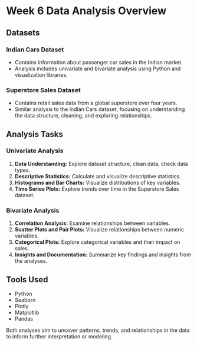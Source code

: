 # Week 6 Data Analysis Overview

## Datasets

### Indian Cars Dataset
- Contains information about passenger car sales in the Indian market.
- Analysis includes univariate and bivariate analysis using Python and visualization libraries.

### Superstore Sales Dataset
- Contains retail sales data from a global superstore over four years.
- Similar analysis to the Indian Cars dataset, focusing on understanding the data structure, cleaning, and exploring relationships.

## Analysis Tasks

### Univariate Analysis
1. **Data Understanding:** Explore dataset structure, clean data, check data types.
2. **Descriptive Statistics:** Calculate and visualize descriptive statistics.
3. **Histograms and Bar Charts:** Visualize distributions of key variables.
4. **Time Series Plots:** Explore trends over time in the Superstore Sales dataset.

### Bivariate Analysis
1. **Correlation Analysis:** Examine relationships between variables.
2. **Scatter Plots and Pair Plots:** Visualize relationships between numeric variables.
3. **Categorical Plots:** Explore categorical variables and their impact on sales.
4. **Insights and Documentation:** Summarize key findings and insights from the analyses.

## Tools Used
- Python
- Seaborn
- Plotly
- Matplotlib
- Pandas

Both analyses aim to uncover patterns, trends, and relationships in the data to inform further interpretation or modeling.
